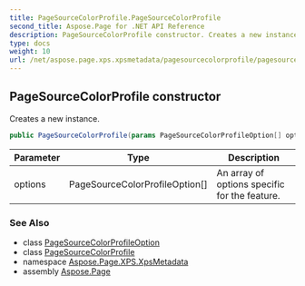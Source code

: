 ```yaml
---
title: PageSourceColorProfile.PageSourceColorProfile
second_title: Aspose.Page for .NET API Reference
description: PageSourceColorProfile constructor. Creates a new instance
type: docs
weight: 10
url: /net/aspose.page.xps.xpsmetadata/pagesourcecolorprofile/pagesourcecolorprofile/
---
```

## PageSourceColorProfile constructor

Creates a new instance.

```csharp
public PageSourceColorProfile(params PageSourceColorProfileOption[] options)
```

| Parameter | Type | Description |
| --- | --- | --- |
| options | PageSourceColorProfileOption[] | An array of options specific for the feature. |

### See Also

* class [PageSourceColorProfileOption](../../pagesourcecolorprofile.pagesourcecolorprofileoption/)
* class [PageSourceColorProfile](../)
* namespace [Aspose.Page.XPS.XpsMetadata](../../pagesourcecolorprofile/)
* assembly [Aspose.Page](../../../)


